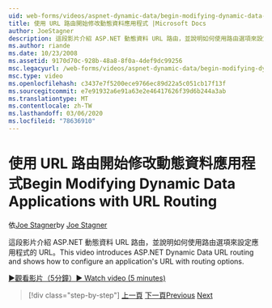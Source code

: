 ```yaml
---
uid: web-forms/videos/aspnet-dynamic-data/begin-modifying-dynamic-data-applications-with-url-routing
title: 使用 URL 路由開始修改動態資料應用程式 |Microsoft Docs
author: JoeStagner
description: 這段影片介紹 ASP.NET 動態資料 URL 路由，並說明如何使用路由選項來設定應用程式的 URL。
ms.author: riande
ms.date: 10/23/2008
ms.assetid: 9170d70c-928b-48a8-8f0a-4def9dc99256
msc.legacyurl: /web-forms/videos/aspnet-dynamic-data/begin-modifying-dynamic-data-applications-with-url-routing
msc.type: video
ms.openlocfilehash: c3437e7f5200ece9766ec89d22a5c051cb17f13f
ms.sourcegitcommit: e7e91932a6e91a63e2e46417626f39d6b244a3ab
ms.translationtype: MT
ms.contentlocale: zh-TW
ms.lasthandoff: 03/06/2020
ms.locfileid: "78636910"
---
```

# <a name="begin-modifying-dynamic-data-applications-with-url-routing"></a><span data-ttu-id="d4eef-103">使用 URL 路由開始修改動態資料應用程式</span><span class="sxs-lookup"><span data-stu-id="d4eef-103">Begin Modifying Dynamic Data Applications with URL Routing</span></span>

<span data-ttu-id="d4eef-104">依[Joe Stagner](https://github.com/JoeStagner)</span><span class="sxs-lookup"><span data-stu-id="d4eef-104">by [Joe Stagner](https://github.com/JoeStagner)</span></span>

<span data-ttu-id="d4eef-105">這段影片介紹 ASP.NET 動態資料 URL 路由，並說明如何使用路由選項來設定應用程式的 URL。</span><span class="sxs-lookup"><span data-stu-id="d4eef-105">This video introduces ASP.NET Dynamic Data URL routing and shows how to configure an application's URL with routing options.</span></span>

[<span data-ttu-id="d4eef-106">&#9654;觀看影片（5分鐘）</span><span class="sxs-lookup"><span data-stu-id="d4eef-106">&#9654; Watch video (5 minutes)</span></span>](https://channel9.msdn.com/Blogs/ASP-NET-Site-Videos/begin-modifying-dynamic-data-applications-with-url-routing)

> [!div class="step-by-step"]
> <span data-ttu-id="d4eef-107">[上一頁](begin-editing-the-templates-in-aspnet-dynamic-data-applications.md)
> [下一頁](enable-in-line-editing-in-aspnet-dynamic-data-applications.md)</span><span class="sxs-lookup"><span data-stu-id="d4eef-107">[Previous](begin-editing-the-templates-in-aspnet-dynamic-data-applications.md)
[Next](enable-in-line-editing-in-aspnet-dynamic-data-applications.md)</span></span>
